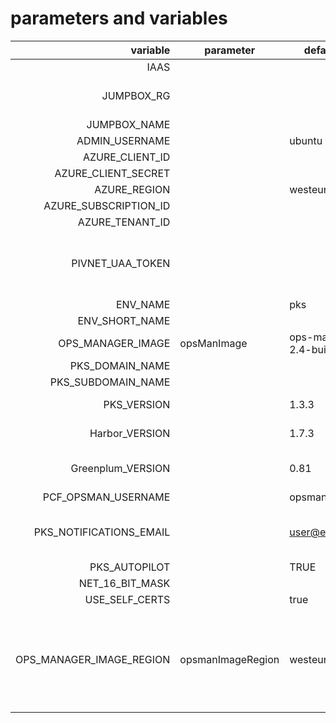 # parameters and variables

 variable  | parameter  | default value  | mandatory | description  
--:|---|---|---|---
 IAAS  |   |   |   |
 JUMPBOX_RG  |   |   | no, only to create RG/ Deployment  |
 JUMPBOX_NAME  |   |   | yes  |
 ADMIN_USERNAME  |   | ubuntu  | no  |
 AZURE_CLIENT_ID  |   |   |  yes |
 AZURE_CLIENT_SECRET |   |   | yes  |
 AZURE_REGION  |   | westeurope  | no  |
 AZURE_SUBSCRIPTION_ID  |   |   | yes  |
 AZURE_TENANT_ID   |   |   | yes  |
 PIVNET_UAA_TOKEN  |   |   | yes  | will also be password for OpsManager and k8sadmin
 ENV_NAME  |   | pks  | no  |
 ENV_SHORT_NAME  |   |   |yes |
 OPS_MANAGER_IMAGE  |opsManImage   | ops-manager-2.4-build.152.vhd | no  |
 PKS_DOMAIN_NAME  |   |   | yes  |
 PKS_SUBDOMAIN_NAME  |   |   | yes  |
 PKS_VERSION  |   |1.3.3 |no| Auto - Installed
 Harbor_VERSION  |   |1.7.3 |no| Auto - Installed
 Greenplum_VERSION  |   |0.81 |no| will not be Auto-Installed
 PCF_OPSMAN_USERNAME  |   | opsman  | no  |
 PKS_NOTIFICATIONS_EMAIL  |   | user@example.com  | no  | will also be used as k8sadmin email field
 PKS_AUTOPILOT  |   |TRUE   |no   |
 NET_16_BIT_MASK  |   |   | no  |
 USE_SELF_CERTS  |   | true  | no  |
 OPS_MANAGER_IMAGE_REGION  | opsmanImageRegion  | westeurope  | yes  |opsmanager image region, westus, easus, westeurope or southeasasia
